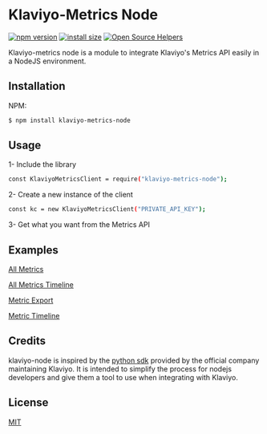 # Klaviyo-Metrics Node
[![npm version](https://badge.fury.io/js/klaviyo-metrics-node.png)](https://www.npmjs.com/package/klaviyo-metrics-node)
[![install size](https://packagephobia.com/badge?p=klaviyo-metrics-node)](https://packagephobia.com/result?p=klaviyo-metrics-node)
[![Open Source Helpers](https://www.codetriage.com/ayadibaha/klaviyo-node/badges/users.svg)](https://www.codetriage.com/ayadibaha/klaviyo-node)

Klaviyo-metrics node is a module to integrate Klaviyo's Metrics API easily in a NodeJS environment.

## Installation

NPM:
```bash
$ npm install klaviyo-metrics-node
```

## Usage

1- Include the library
```bash
const KlaviyoMetricsClient = require("klaviyo-metrics-node");
```

2- Create a new instance of the client
```bash
const kc = new KlaviyoMetricsClient("PRIVATE_API_KEY");
```

3- Get what you want from the Metrics API

## Examples

[All Metrics](https://github.com/ayadibaha/klaviyo-metrics-node/blob/master/samples/metrics-api/all_metrics.js)

[All Metrics Timeline](https://github.com/ayadibaha/klaviyo-metrics-node/blob/master/samples/metrics-api/all_metrics_timeline.js)

[Metric Export](https://github.com/ayadibaha/klaviyo-metrics-node/blob/master/samples/metrics-api/metric_export.js)

[Metric Timeline](https://github.com/ayadibaha/klaviyo-metrics-node/blob/master/samples/metrics-api/metric_timeline.js)


## Credits

klaviyo-node is inspired by the [python sdk](https://github.com/klaviyo/python-klaviyo) provided by the official company maintaining Klaviyo. It is intended to simplify the process for nodejs developers and give them a tool to use when integrating with Klaviyo.

## License

[MIT](LICENSE)